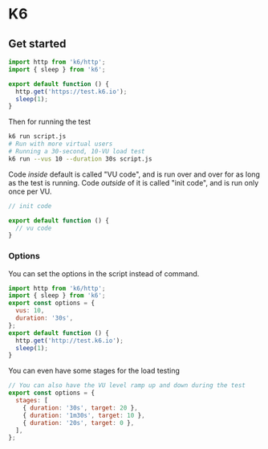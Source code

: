 # K6

## Get started

```jsx
import http from 'k6/http';
import { sleep } from 'k6';

export default function () {
  http.get('https://test.k6.io');
  sleep(1);
}
```

Then for running the test

```bash
k6 run script.js
# Run with more virtual users
# Running a 30-second, 10-VU load test
k6 run --vus 10 --duration 30s script.js
```

Code *inside* default is called "VU code", and is run over and over for as long as the test is running. Code *outside* of it is called "init code", and is run only once per VU.

```jsx
// init code

export default function () {
  // vu code
}
```

### Options

You can set the options in the script instead of command.

```jsx
import http from 'k6/http';
import { sleep } from 'k6';
export const options = {
  vus: 10,
  duration: '30s',
};
export default function () {
  http.get('http://test.k6.io');
  sleep(1);
}
```

You can even have some stages for the load testing

```jsx
// You can also have the VU level ramp up and down during the test
export const options = {
  stages: [
    { duration: '30s', target: 20 },
    { duration: '1m30s', target: 10 },
    { duration: '20s', target: 0 },
  ],
};
```